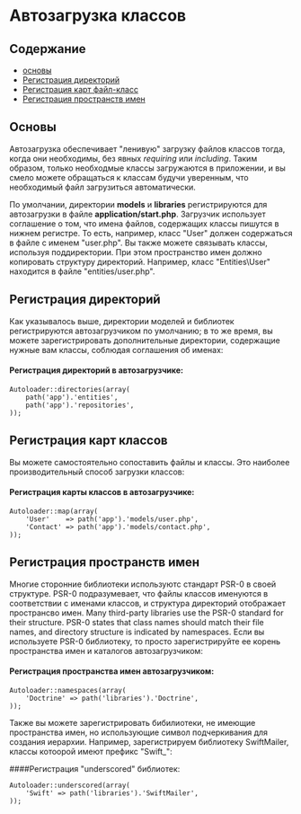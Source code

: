 # Автозагрузка классов

## Содержание

- [основы](#the-basics)
- [Регистрация директорий](#directories)
- [Регистрация карт файл-класс](#mappings)
- [Регистрация пространств имен](#namespaces)

<a name="the-basics"></a>
## Основы

Автозагрузка обеспечивает "ленивую" загрузку файлов классов тогда, когда они необходимы, без явных *requiring* или *including*. Таким образом, только необходмые классы загружаются в приложении, и вы смело можете обращаться к классам будучи уверенным, что необходимый файл загрузиться автоматически.

По умолчании, директории **models** и **libraries** регистрируются для автозагрузки в файле **application/start.php**. Загрузчик использует соглашение о том, что имена файлов, содержащих классы пишутся в нижнем регистре. То есть, например, класс "User" должен содержаться в файле с именем "user.php".
Вы также можете связывать классы, используя поддиректории. При этом пространство имен должно копировать структуру директорий. Например, класс "Entities\User" находится в файле "entities/user.php".

<a name="directories"></a>
## Регистрация директорий

Как указывалось выше, директории моделей и библиотек регистрируются автозагрузчиком по умолчанию; в то же время, вы можете зарегистрировать дополнительные директории, содержащие нужные вам классы, соблюдая соглашения об именах:

#### Регистрация директорий в автозагрузчике:

	Autoloader::directories(array(
		path('app').'entities',
		path('app').'repositories',
	));

<a name="mappings"></a>
## Регистрация карт классов

Вы можете самостоятельно сопоставить файлы и классы. Это наиболее производительный способ загрузки классов: 

#### Регистрация карты классов в автозагрузчике:

	Autoloader::map(array(
		'User'    => path('app').'models/user.php',
		'Contact' => path('app').'models/contact.php',
	));

<a name="namespaces"></a>
## Регистрация пространств имен

Многие сторонние библиотеки используютс стандарт PSR-0 в своей структуре. PSR-0 подразумевает, что файлы классов именуются в соответствии с именами классов, и структура директорий отображает пространсво имен.
Many third-party libraries use the PSR-0 standard for their structure. PSR-0 states that class names should match their file names, and directory structure is indicated by namespaces. Если вы используете PSR-0 библиотеку, то просто зарегистрируйте ее корень пространства имен и каталогов автозагрузчиком:

#### Регистрация пространства имен автозагрузчиком:

	Autoloader::namespaces(array(
		'Doctrine' => path('libraries').'Doctrine',
	));

Также вы можете зарегистрировать бибилиотеки, не имеющие пространства имен, но использующие символ подчеркивания для создания иерархии. Например, зарегистрируем библиотеку SwiftMailer, классы котоорой имеют префикс "Swift_":

####Регистрация "underscored" библиотек:

	Autoloader::underscored(array(
		'Swift' => path('libraries').'SwiftMailer',
	));
